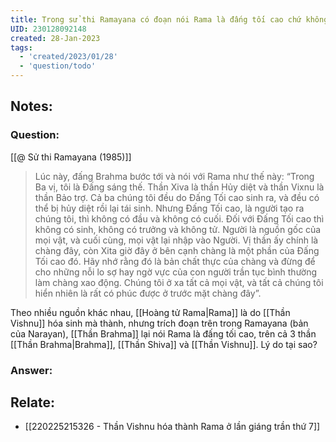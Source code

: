 ```yaml
---
title: Trong sử thi Ramayana có đoạn nói Rama là đấng tối cao chứ không phải là Vishnu
UID: 230128092148
created: 28-Jan-2023
tags:
  - 'created/2023/01/28'
  - 'question/todo'
---
```

## Notes:

### Question:
[[@ Sử thi Ramayana (1985)]]

> Lúc này, đấng Brahma bước tới và nói với Rama như thế này: “Trong Ba vị, tôi là Đấng sáng thế. Thần Xiva là thần Hủy diệt và thần Vixnu là thần Bảo trợ. Cả ba chúng tôi đều do Đấng Tối cao sinh ra, và đều có thể bị hủy diệt rồi lại tái sinh. Nhưng Đấng Tối cao, là người tạo ra chúng tôi, thì không có đầu và không có cuối. Đối với Đấng Tối cao thì không có sinh, không có trưởng và không tử. Người là nguồn gốc của mọi vật, và cuối cùng, mọi vật lại nhập vào Người. Vị thần ấy chính là chàng đây, còn Xita giờ đây ở bên cạnh chàng là một phần của Đấng Tối cao đó. Hãy nhớ rằng đó là bản chất thực của chàng và đừng để cho những nỗi lo sợ hay ngờ vực của con người trần tục bình thường làm chàng xao động. Chúng tôi ở xa tất cả mọi vật, và tất cả chúng tôi hiển nhiên là rất có phúc được ở trước mặt chàng đây”.

Theo nhiều nguồn khác nhau, [[Hoàng tử Rama|Rama]] là do [[Thần Vishnu]] hóa sinh mà thành, nhưng trích đoạn trên trong Ramayana (bản của Narayan), [[Thần Brahma]] lại nói Rama là đấng tối cao, trên cả 3 thần [[Thần Brahma|Brahma]], [[Thần Shiva]] và [[Thần Vishnu]]. Lý do tại sao?

### Answer:

## Relate:
- [[220225215326 - Thần Vishnu hóa thành Rama ở lần giáng trần thứ 7]]